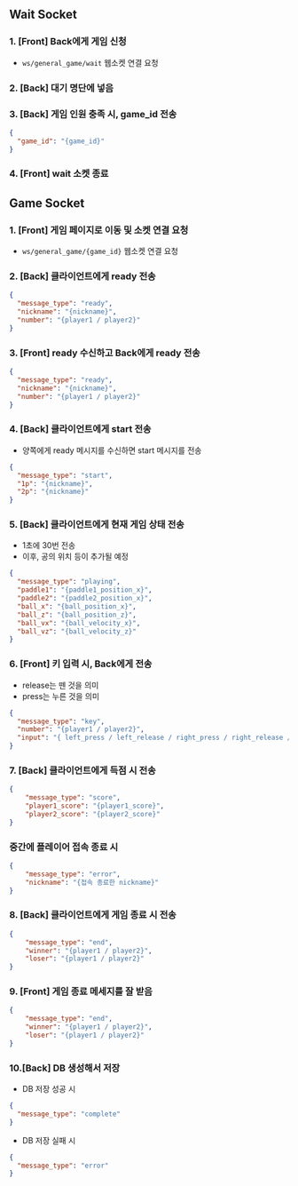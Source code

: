 ## Wait Socket

### 1. [Front] Back에게 게임 신청

- `ws/general_game/wait` 웹소켓 연결 요청

### 2. [Back] 대기 명단에 넣음

### 3. [Back] 게임 인원 충족 시, game_id 전송

```json
{
  "game_id": "{game_id}"
}
```

### 4. [Front] wait 소켓 종료

## Game Socket

### 1. [Front] 게임 페이지로 이동 및 소켓 연결 요청

- `ws/general_game/{game_id}` 웹소켓 연결 요청

### 2. [Back] 클라이언트에게 ready 전송

```json
{
  "message_type": "ready",
  "nickname": "{nickname}",
  "number": "{player1 / player2}"
}
```

### 3. [Front] ready 수신하고 Back에게 ready 전송

```json
{
  "message_type": "ready",
  "nickname": "{nickname}",
  "number": "{player1 / player2}"
}
```

### 4. [Back] 클라이언트에게 start 전송

- 양쪽에게 ready 메시지를 수신하면 start 메시지를 전송

```json
{
  "message_type": "start",
  "1p": "{nickname}",
  "2p": "{nickname}"
}
```

### 5. [Back] 클라이언트에게 현재 게임 상태 전송

- 1초에 30번 전송
- 이후, 공의 위치 등이 추가될 예정

```json
{
  "message_type": "playing",
  "paddle1": "{paddle1_position_x}",
  "paddle2": "{paddle2_position_x}",
  "ball_x": "{ball_position_x}",
  "ball_z": "{ball_position_z}",
  "ball_vx": "{ball_velocity_x}",
  "ball_vz": "{ball_velocity_z}"
}
```

### 6. [Front] 키 입력 시, Back에게 전송

- release는 뗀 것을 의미
- press는 누른 것을 의미

```json
{
  "message_type": "key",
  "number": "{player1 / player2}",
  "input": "{ left_press / left_release / right_press / right_release / protego_maxima }"
}
```

### 7. [Back] 클라이언트에게 득점 시 전송

```json
{
    "message_type": "score",
    "player1_score": "{player1_score}",
    "player2_score": "{player2_score}"
}
```

### 중간에 플레이어 접속 종료 시

```json
{
    "message_type": "error",
    "nickname": "{접속 종료한 nickname}"
}
```

### 8. [Back] 클라이언트에게 게임 종료 시 전송

```json
{
    "message_type": "end",
    "winner": "{player1 / player2}",
    "loser": "{player1 / player2}"
}
```

### 9. [Front] 게임 종료 메세지를 잘 받음

```json
{
    "message_type": "end",
    "winner": "{player1 / player2}",
    "loser": "{player1 / player2}"
}
```

### 10.[Back] DB 생성해서 저장

- DB 저장 성공 시

```json
{
  "message_type": "complete"
}
```

- DB 저장 실패 시

```json
{
  "message_type": "error"
}
```
